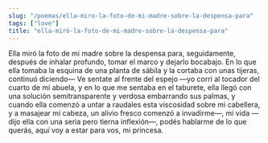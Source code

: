 ```yaml
---
slug: "/poemas/ella-miro-la-foto-de-mi-madre-sobre-la-despensa-para"
tags: ["love"]
title: "ella-miró-la-foto-de-mi-madre-sobre-la-despensa-para"
---
```

Ella miró la foto de mi madre sobre la despensa para, seguidamente, después de inhalar profundo, tomar el marco y dejarlo bocabajo. En lo que ella tomaba la esquina de una planta de sábila y la cortaba con unas tijeras, continuó diciendo— Ve sentate al frente del espejo —yo corrí al tocador del cuarto de mi abuela, y en lo que me sentaba en el taburete, ella llegó con una solución semitransparente y verdosa embarrando sus palmas, y cuando ella comenzó a untar a raudales esta viscosidad sobre mi cabellera, y a masajear mi cabeza, un alivio fresco comenzó a invadirme—, mi vida —dijo ella con una seria pero tierna inflexión—, podés hablarme de lo que querás, aquí voy a estar para vos, mi princesa.
